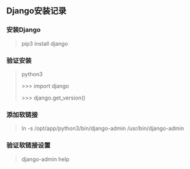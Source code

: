 ## Django安装记录

### 安装Django

> pip3 install django

### 验证安装

> python3
>
> \>>> import django
>
> \>>> django.get_version()

### 添加软链接

> ln -s /opt/app/python3/bin/django-admin /usr/bin/django-admin

### 验证软链接设置

> django-admin help